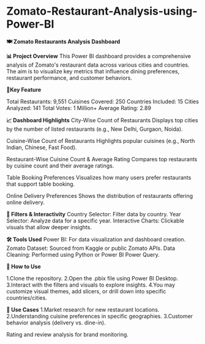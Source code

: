 # Zomato-Restaurant-Analysis-using-Power-BI

**🍽️ Zomato Restaurants Analysis Dashboard**

**📊 Project Overview**
This Power BI dashboard provides a comprehensive analysis of Zomato's restaurant data across various cities and countries. The aim is to visualize key metrics that influence dining preferences, restaurant performance, and customer behaviors.

**📌Key Feature**

Total Restaurants: 9,551
Cuisines Covered: 250
Countries Included: 15
Cities Analyzed: 141
Total Votes: 1 Million+
Average Rating: 2.89

**📈 Dashboard Highlights**
City-Wise Count of Restaurants
Displays top cities by the number of listed restaurants (e.g., New Delhi, Gurgaon, Noida).

Cuisine-Wise Count of Restaurants
Highlights popular cuisines (e.g., North Indian, Chinese, Fast Food).

Restaurant-Wise Cuisine Count & Average Rating
Compares top restaurants by cuisine count and their average ratings.

Table Booking Preferences
Visualizes how many users prefer restaurants that support table booking.

Online Delivery Preferences
Shows the distribution of restaurants offering online delivery.

**📂 Filters & Interactivity**
Country Selector: Filter data by country.
Year Selector: Analyze data for a specific year.
Interactive Charts: Clickable visuals that allow deeper insights.

**🛠️ Tools Used**
Power BI: For data visualization and dashboard creation.
Zomato Dataset: Sourced from Kaggle or public Zomato APIs.
Data Cleaning: Performed using Python or Power BI Power Query.

**📌 How to Use**

1.Clone the repository.
2.Open the .pbix file using Power BI Desktop.
3.Interact with the filters and visuals to explore insights.
4.You may customize visual themes, add slicers, or drill down into specific countries/cities.

**📎 Use Cases**
1.Market research for new restaurant locations.
2.Understanding cuisine preferences in specific geographies.
3.Customer behavior analysis (delivery vs. dine-in).

Rating and review analysis for brand monitoring.
